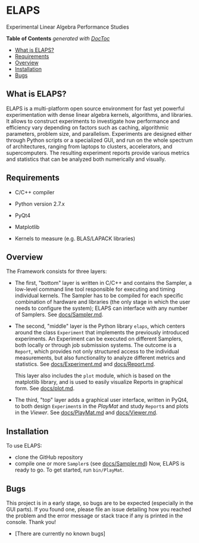 ELAPS
=====

Experimental Linear Algebra Performance Studies

<!-- START doctoc generated TOC please keep comment here to allow auto update -->
<!-- DON'T EDIT THIS SECTION, INSTEAD RE-RUN doctoc TO UPDATE -->
**Table of Contents**  *generated with [DocToc](https://github.com/thlorenz/doctoc)*

- [What is ELAPS?](#what-is-elaps)
- [Requirements](#requirements)
- [Overview](#overview)
- [Installation](#installation)
- [Bugs](#bugs)

<!-- END doctoc generated TOC please keep comment here to allow auto update -->


What is ELAPS?
--------------

ELAPS is a multi-platform open source environment for fast yet powerful
experimentation with dense linear algebra kernels, algorithms, and libraries.
It allows to construct experiments to investigate how performance and
efficiency vary depending on  factors such as caching, algorithmic parameters,
problem size, and parallelism.  Experiments are designed either through Python
scripts or a specialized GUI, and run on the whole spectrum of architectures,
ranging from laptops to clusters, accelerators, and supercomputers.  The
resulting experiment reports provide various metrics and statistics that can be
analyzed both numerically and visually.


Requirements
------------

- C/C++ compiler
- Python version 2.7.x
- PyQt4
- Matplotlib

- Kernels to measure (e.g. BLAS/LAPACK libraries)


Overview
--------

The Framework consists for three layers:

- The first, "bottom" layer is written in C/C++ and contains the Sampler, a
  low-level command line tool responsible for executing and timing individual
  kernels.  The Sampler has to be compiled for each specific combination of
  hardware and libraries (the only stage in which the user needs to configure
  the system); ELAPS can interface with any number of Samplers.
  See [docs/Sampler.md](docs/Sampler.md).

- The second, "middle" layer is the Python library `elaps`, which centers
  around the class `Experiment` that implements the previously introduced
  experiments.  An Experiment can be executed on different Samplers, both
  locally or through job submission systems.  The outcome is a `Report`, which
  provides not only structured access to the individual measurements, but also
  functionality to analyze different metrics and statistics.
  See [docs/Experiment.md](docs/Experiment.md)
  and [docs/Report.md](docs/Report.md).

  This layer also includes the `plot` module, which is based on the matplotlib
  library, and is used to easily visualize Reports in graphical form.
  See [docs/plot.md](docs/plot.md).

- The third, "top" layer adds a graphical user interface, written in PyQt4, to
  both design `Experiment`s in the *PlayMat* and study `Report`s and plots in
  the *Viewer*.
  See [docs/PlayMat.md](docs/PlayMat.md)
  and [docs/Viewer.md](docs/Viewer.md).


Installation
------------

To use ELAPS:
- clone the GitHub repository
- compile one or more `Sampler`s (see [docs/Sampler.md](docs/Sampler.md))
Now, ELAPS is ready to go.  To get started, run `bin/PlayMat`.


Bugs
----

This project is in a early stage, so bugs are to be expected (especially in the
GUI parts).  If you found one, please file an issue detailing how you reached
the problem and the error message or stack trace if any is printed in the
console.  Thank you!

- [There are currently no known bugs]
